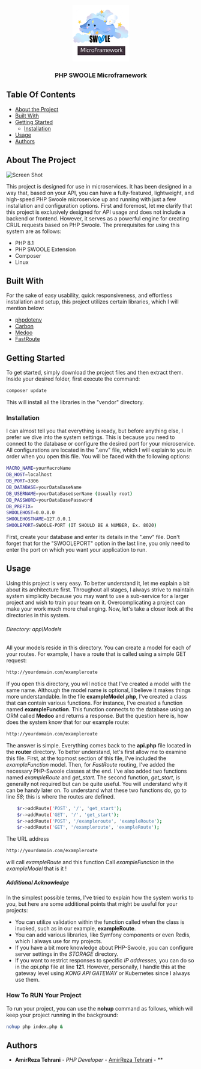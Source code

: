 <br/>
<p align="center">
  <a href="https://github.com/amirreza77/PHP-SWOOLE-MicroFrameWork">
    <img src="https://raw.githubusercontent.com/amirreza77/PHP-SWOOLE-MicroFrameWork/main/raw/images/logo.png" alt="Logo" width="150" height="150">
  </a>

  <h3 align="center">PHP SWOOLE Microframework</h3>

 
</p>
 
## Table Of Contents

* [About the Project](#about-the-project)
* [Built With](#built-with)
* [Getting Started](#getting-started)
  * [Installation](#installation)
* [Usage](#usage)
* [Authors](#authors)

## About The Project

![Screen Shot](images/screenshot.png)

This project is designed for use in microservices. It has been designed in a way that, based on your API, you can have a fully-featured, lightweight, and high-speed PHP Swoole microservice up and running with just a few installation and configuration options.
First and foremost, let me clarify that this project is exclusively designed for API usage and does not include a backend or frontend. However, it serves as a powerful engine for creating CRUL requests based on PHP Swoole. The prerequisites for using this system are as follows:

* PHP 8.1
* PHP SWOOLE Extension
* Composer
* Linux 



## Built With

For the sake of easy usability, quick responsiveness, and effortless installation and setup, this project utilizes certain libraries, which I will mention below:

* [phpdotenv](https://github.com/vlucas/phpdotenv)
* [Carbon](https://carbon.nesbot.com/)
* [Medoo](https://github.com/catfan/Medoo)
* [FastRoute](https://github.com/nikic/FastRoute)

## Getting Started

To get started, simply download the project files and then extract them. Inside your desired folder, first execute the command:
 
```sh
composer update
```
This will install all the libraries in the "vendor" directory.

### Installation

I can almost tell you that everything is ready, but before anything else, I prefer we dive into the system settings. This is because you need to connect to the database or configure the desired port for your microservice. All configurations are located in the ".env" file, which I will explain to you in order when you open this file. You will be faced with the following options:

```sh
MACRO_NAME=yourMacroName
DB_HOST=localhost
DB_PORT=3306
DB_DATABASE=yourDataBaseName
DB_USERNAME=yourDataBaseUserName (Usually root)
DB_PASSWORD=yourDataBasePassword
DB_PREFIX=
SWOOLEHOST=0.0.0.0
SWOOLEHOSTNAME=127.0.0.1
SWOOLEPORT=SWOOLE-PORT (IT SHOULD BE A NUMBER, Ex. 8020)
```
First, create your database and enter its details in the ".env" file. Don't forget that for the "SWOOLEPORT" option in the last line, you only need to enter the port on which you want your application to run.

## Usage

Using this project is very easy. To better understand it, let me explain a bit about its architecture first. Throughout all stages, I always strive to maintain system simplicity because you may want to use a sub-service for a larger project and wish to train your team on it. Overcomplicating a project can make your work much more challenging. Now, let's take a closer look at the directories in this system.
 ###### Directory: app\Models
All your models reside in this directory. You can create a model for each of your routes. For example, I have a route that is called using a simple GET request:
```sh
http://yourdomain.com/exampleroute
```
If you open this directory, you will notice that I've created a model with the same name. Although the model name is optional, I believe it makes things more understandable. In the file **exampleModel.php**, I've created a class that can contain various functions. For instance, I've created a function named **exampleFunction**. This function connects to the database using an ORM called **Medoo** and returns a response. But the question here is, how does the system know that for our example route:
```sh
http://yourdomain.com/exampleroute
```
The answer is simple. Everything comes back to the **api.php** file located in the **router** directory. To better understand, let's first allow me to examine this file.
First, at the topmost section of this file, I've included the *exampleFunction* model. Then, for *FastRoute* routing, I've added the necessary PHP-Swoole classes at the end. I've also added two functions named *exampleRoute* and *get_start*. The second function, *get_start*, is generally not required but can be quite useful. You will understand why it can be handy later on. To understand what these two functions do, go to line *58*; this is where the routes are defined.
```sh
    $r->addRoute('POST', '/', 'get_start');
    $r->addRoute('GET', '/', 'get_start');
    $r->addRoute('POST', '/exampleroute', 'exampleRoute');
    $r->addRoute('GET', '/exampleroute', 'exampleRoute');
```
The URL address 
```sh
http://yourdomain.com/exampleroute
```
will call *exampleRoute* and this function Call *exampleFunction* in the *exampleModel* that is it ! 
  ##### Additional Acknowledge
In the simplest possible terms, I've tried to explain how the system works to you, but here are some additional points that might be useful for your projects:

 * You can utilize validation within the function called when the class is invoked, such as in our example, **exampleRoute**.
 * You can add various libraries, like Symfony components or even Redis, which I always use for my projects.
 * If you have a bit more knowledge about PHP-Swoole, you can configure server settings in the *STORAGE* directory.
 * If you want to restrict responses to specific *IP addresses*, you can do so in the *api.php* file at line **121**. However, personally, I handle this at the gateway level using *KONG API GATEWAY* or Kubernetes since I always use them. 

  ### **How To RUN Your Project**
To run your project, you can use the **nohup** command as follows, which will keep your project running in the background:
```sh
nohup php index.php &
```
## Authors

* **AmirReza Tehrani** - *PHP Developer* - [AmirReza Tehrani](https://github.com/amirreza77) - **
 
